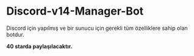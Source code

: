 # Discord-v14-Manager-Bot
Discord için yapılmış ve bir sunucu için gerekli tüm özelliklere sahip olan botdur.

**40 starda paylaşılacaktır.**

